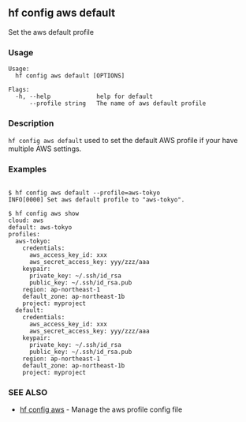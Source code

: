 ## hf config aws default

Set the aws default profile

<!-- usage -->

### Usage

```
Usage:
  hf config aws default [OPTIONS]

Flags:
  -h, --help             help for default
      --profile string   The name of aws default profile

```
<!-- description and examples -->

### Description

`hf config aws default` used to set the default AWS profile if
your have multiple AWS settings.

### Examples

```

$ hf config aws default --profile=aws-tokyo
INFO[0000] Set aws default profile to "aws-tokyo".

$ hf config aws show
cloud: aws
default: aws-tokyo
profiles:
  aws-tokyo:
    credentials:
      aws_access_key_id: xxx
      aws_secret_access_key: yyy/zzz/aaa
    keypair:
      private_key: ~/.ssh/id_rsa
      public_key: ~/.ssh/id_rsa.pub
    region: ap-northeast-1
    default_zone: ap-northeast-1b
    project: myproject
  default:
    credentials:
      aws_access_key_id: xxx
      aws_secret_access_key: yyy/zzz/aaa
    keypair:
      private_key: ~/.ssh/id_rsa
      public_key: ~/.ssh/id_rsa.pub
    region: ap-northeast-1
    default_zone: ap-northeast-1b
    project: myproject
```

<!-- see also -->

### SEE ALSO

* [hf config aws](hf_config_aws.md)	 - Manage the aws profile config file

